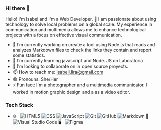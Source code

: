 ### Hi there 👋

Hello! I'm Isabel and I'm a Web Developer. 👋  I am passionate about using technology to solve local problems on a global scale. My experience in communication and multimedia allows me to enhance technological projects with a focus on effective visual communication. 
- 🔭 I’m currently working on create a tool using Node.js that reads and analyzes Markdown files to check the links they contain and report some statistics.
- 🌱 I’m currently learning javascript and Node. JS on Laboratoria
- 👯 I’m looking to collaborate on in open source  proyects.
- 📫 How to reach me: isabell.lira@gmail.com
- 😄 Pronouns: She/Her
- ⚡ Fun fact: I'm a photographer and a multimedia communicator. I worked in motion graphic design and a as a video editor.
### Tech Stack

- 🌐 &nbsp;
![HTML5](https://img.shields.io/badge/-HTML5-333333?style=flat&logo=HTML5)
![CSS](https://img.shields.io/badge/-CSS-333333?style=flat&logo=CSS3&logoColor=1572B6)
![JavaScript](https://img.shields.io/badge/-JavaScript-333333?style=flat&logo=javascript)
![Git](https://img.shields.io/badge/-Git-333333?style=flat&logo=git)
![GitHub](https://img.shields.io/badge/-GitHub-333333?style=flat&logo=github)
![Markdown](https://img.shields.io/badge/-Markdown-333333?style=flat&logo=markdown)
🔧 &nbsp;
![Visual Studio Code](https://img.shields.io/badge/-Visual%20Studio%20Code-333333?style=flat&logo=visual-studio-code&logoColor=007ACC)
  🖥 &nbsp;
![Figma](https://img.shields.io/badge/-Figma-333333?style=flat&logo=figma)


